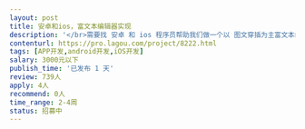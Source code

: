```yaml
---                
layout: post       
title: 安卓和ios，富文本编辑器实现           
description: '</br>需要找 安卓 和 ios 程序员帮助我们做一个以 图文穿插为主富文本编辑器（和简书差不多）。可以是您自己做，或者使用适合APP的开源框架。</br>其他附加功能为 1.小标题。2.加粗。3.链接。4.•中间点符号  5.图片（附带图片说明）</br>'     
contenturl: https://pro.lagou.com/project/8222.html      
tags: [APP开发,android开发,iOS开发]            
salary: 3000元以下          
publish_time: '已发布 1 天'         
review: 739人                   
apply: 4人                   
recommend: 0人                   
time_range: 2-4周              
status: 招募中                  
---                 
```

